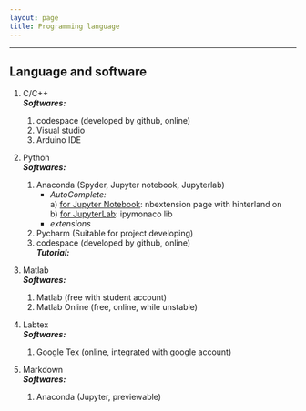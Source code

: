 ```yaml
---
layout: page
title: Programming language
---
```



---
## Language and software
1. C/C++    
    ***Softwares:***  
    1) codespace (developed by github, online)  
    2) Visual studio  
    3) Arduino IDE
2. Python  
    ***Softwares:***   
    1) Anaconda (Spyder, Jupyter notebook, Jupyterlab)   
        * *AutoComplete:*  
        a) [for Jupyter Notebook](https://jupyter-contrib-nbextensions.readthedocs.io/en/latest/install.html): nbextension page with hinterland on  
        b) [for JupyterLab](https://sodennis.github.io/ipymonaco/guide/install.html): ipymonaco lib  
        * *extensions*
    2) Pycharm (Suitable for project developing)  
    3) codespace (developed by github, online)  
    ***Tutorial:***
    
3. Matlab  
    ***Softwares:***  
    1) Matlab (free with student account)  
    2) Matlab Online (free, online, while unstable)
4. Labtex  
    ***Softwares:***  
    1) Google Tex (online, integrated with google account)
5. Markdown  
    ***Softwares:***  
    1) Anaconda (Jupyter, previewable)
